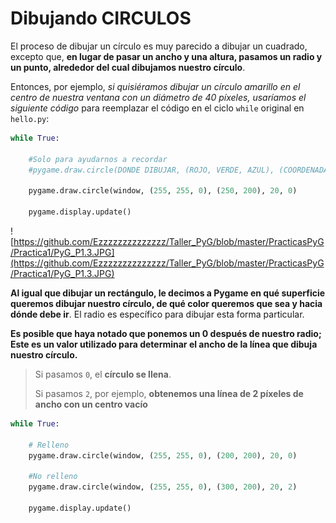 # Dibujando CIRCULOS
El proceso de dibujar un círculo es muy parecido a dibujar un cuadrado, excepto que, **en lugar de pasar un ancho y una altura, pasamos un radio y un punto, alrededor del cual dibujamos nuestro círculo**. 

Entonces, por ejemplo, *si quisiéramos dibujar un círculo amarillo en el centro de nuestra ventana con un diámetro de 40 píxeles, usaríamos el siguiente código* para reemplazar el código en el ciclo `while` original en `hello.py`: 
```python
while True:

    #Solo para ayudarnos a recordar
    #pygame.draw.circle(DONDE DIBUJAR, (ROJO, VERDE, AZUL), (COORDENADA X, COORDENADA Y), RADIO, ALTURA, ANCHO)
    
    pygame.draw.circle(window, (255, 255, 0), (250, 200), 20, 0)
    
    pygame.display.update()
```
![https://github.com/Ezzzzzzzzzzzzzz/Taller_PyG/blob/master/PracticasPyG/Practica1/PyG_P1.3.JPG](https://github.com/Ezzzzzzzzzzzzzz/Taller_PyG/blob/master/PracticasPyG/Practica1/PyG_P1.3.JPG)

**Al igual que dibujar un rectángulo, le decimos a Pygame en qué superficie queremos dibujar nuestro círculo, de qué color queremos que sea y hacia dónde debe ir**. El radio es específico para dibujar esta forma particular. 

**Es posible que haya notado que ponemos un 0 después de nuestro radio; Este es un valor utilizado para determinar el ancho de la línea que dibuja nuestro círculo.** 
>Si pasamos `0`, el **círculo se llena**.
>
> Si pasamos `2`, por ejemplo, **obtenemos una línea de 2 píxeles de ancho con un centro vacío**

```python
while True:
 
    # Relleno
    pygame.draw.circle(window, (255, 255, 0), (200, 200), 20, 0)
    
    #No relleno
    pygame.draw.circle(window, (255, 255, 0), (300, 200), 20, 2)
    
    pygame.display.update()
```

<!--stackedit_data:
eyJoaXN0b3J5IjpbMTU3ODIxMzU3NSwtNTE0MzE3NDY1XX0=
-->
